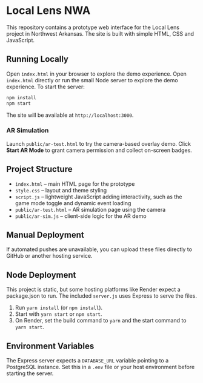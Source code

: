 # Local Lens NWA

This repository contains a prototype web interface for the Local Lens project in Northwest Arkansas. The site is built with simple HTML, CSS and JavaScript.

## Running Locally
Open `index.html` in your browser to explore the demo experience.
Open `index.html` directly or run the small Node server to explore the demo experience.
To start the server:

```bash
npm install
npm start
```
The site will be available at `http://localhost:3000`.

### AR Simulation
Launch `public/ar-test.html` to try the camera-based overlay demo. Click **Start AR Mode** to grant camera permission and collect on-screen badges.

## Project Structure
- `index.html` – main HTML page for the prototype
- `style.css` – layout and theme styling
- `script.js` – lightweight JavaScript adding interactivity, such as the game mode toggle and dynamic event loading
- `public/ar-test.html` – AR simulation page using the camera
- `public/ar-sim.js` – client-side logic for the AR demo

## Manual Deployment
If automated pushes are unavailable, you can upload these files directly to GitHub or another hosting service.


## Node Deployment
This project is static, but some hosting platforms like Render expect a package.json to run. The included `server.js` uses Express to serve the files.

1. Run `yarn install` (or `npm install`).
2. Start with `yarn start` or `npm start`.
3. On Render, set the build command to `yarn` and the start command to `yarn start`.

## Environment Variables

The Express server expects a `DATABASE_URL` variable pointing to a PostgreSQL instance.  Set this in a `.env` file or your host environment before starting the server.
